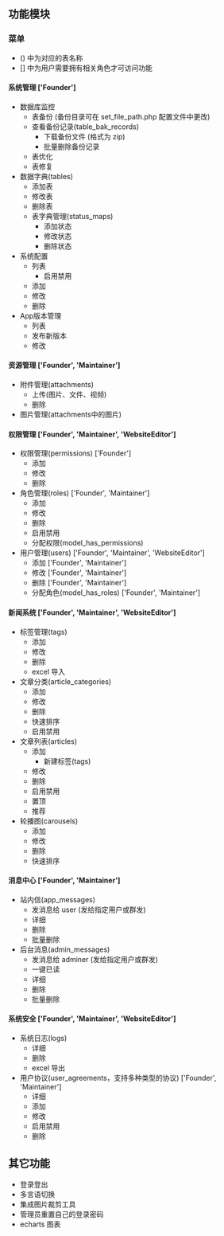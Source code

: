 ## 功能模块

### 菜单

- () 中为对应的表名称
- [] 中为用户需要拥有相关角色才可访问功能

#### 系统管理 ['Founder']
- 数据库监控
    - 表备份 (备份目录可在 set_file_path.php 配置文件中更改)
    - 查看备份记录(table_bak_records)
        - 下载备份文件 (格式为 zip)
        - 批量删除备份记录
    - 表优化
    - 表修复
- 数据字典(tables)
    - 添加表
    - 修改表
    - 删除表
    - 表字典管理(status_maps)
        - 添加状态
        - 修改状态
        - 删除状态
- 系统配置
    - 列表
        - 启用禁用
    - 添加
    - 修改
    - 删除
- App版本管理
    - 列表
    - 发布新版本
    - 修改

#### 资源管理 ['Founder', 'Maintainer']
- 附件管理(attachments)
    - 上传(图片、文件、视频)
    - 删除
- 图片管理(attachments中的图片)

#### 权限管理 ['Founder', 'Maintainer', 'WebsiteEditor']
- 权限管理(permissions) ['Founder']
    - 添加
    - 修改
    - 删除
- 角色管理(roles) ['Founder', 'Maintainer']
    - 添加
    - 修改
    - 删除
    - 启用禁用
    - 分配权限(model_has_permissions)
- 用户管理(users) ['Founder', 'Maintainer', 'WebsiteEditor']
    - 添加  ['Founder', 'Maintainer']
    - 修改  ['Founder', 'Maintainer']
    - 删除  ['Founder', 'Maintainer']
    - 分配角色(model_has_roles) ['Founder', 'Maintainer']

#### 新闻系统 ['Founder', 'Maintainer', 'WebsiteEditor']
- 标签管理(tags)
    - 添加
    - 修改
    - 删除
    - excel 导入
- 文章分类(article_categories)
    - 添加
    - 修改
    - 删除
    - 快速排序
    - 启用禁用
- 文章列表(articles)
    - 添加
        - 新建标签(tags)
    - 修改
    - 删除
    - 启用禁用
    - 置顶
    - 推荐
- 轮播图(carousels)
    - 添加
    - 修改
    - 删除
    - 快速排序

#### 消息中心 ['Founder', 'Maintainer']
- 站内信(app_messages)
    - 发消息给 user (发给指定用户或群发)
    - 详细
    - 删除
    - 批量删除
- 后台消息(admin_messages)
    - 发消息给 adminer (发给指定用户或群发)
    - 一键已读
    - 详细
    - 删除
    - 批量删除
    

#### 系统安全 ['Founder', 'Maintainer', 'WebsiteEditor']
- 系统日志(logs)
    - 详细
    - 删除
    - excel 导出
- 用户协议(user_agreements，支持多种类型的协议) ['Founder', 'Maintainer']
    - 详细
    - 添加
    - 修改
    - 启用禁用
    - 删除

## 其它功能

- 登录登出
- 多言语切换
- 集成图片裁剪工具
- 管理员重置自己的登录密码
- echarts 图表



